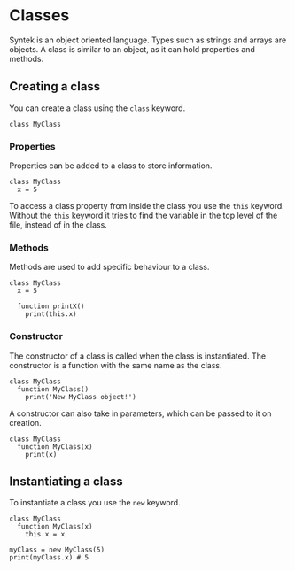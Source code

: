 # Classes
Syntek is an object oriented language. Types such as strings and arrays are objects. A class is similar to an object, as it can hold properties and methods.

## Creating a class
You can create a class using the `class` keyword.
```
class MyClass
```

### Properties
Properties can be added to a class to store information.
```
class MyClass
  x = 5
```

To access a class property from inside the class you use the `this` keyword. Without the `this` keyword it tries to find the variable in the top level of the file, instead of in the class.

### Methods
Methods are used to add specific behaviour to a class.
```
class MyClass
  x = 5

  function printX()
    print(this.x)
```

### Constructor
The constructor of a class is called when the class is instantiated. The constructor is a function with the same name as the class.
```
class MyClass
  function MyClass()
    print('New MyClass object!')
```

A constructor can also take in parameters, which can be passed to it on creation.
```
class MyClass
  function MyClass(x)
    print(x)
```

## Instantiating a class
To instantiate a class you use the `new` keyword.
```
class MyClass
  function MyClass(x)
    this.x = x

myClass = new MyClass(5)
print(myClass.x) # 5
```
